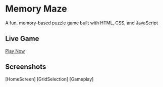 # Memory Maze
A fun, memory-based puzzle game built with HTML, CSS, and JavaScript
## Live Game
[Play Now]( https://elizabeth543.github.io/Memory-Maze-Game/)
## Screenshots
[HomeScreen]
[GridSelection]
[Gameplay]

